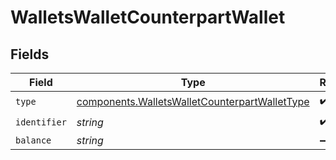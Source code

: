 # WalletsWalletCounterpartWallet


## Fields

| Field                                                                                                          | Type                                                                                                           | Required                                                                                                       | Description                                                                                                    |
| -------------------------------------------------------------------------------------------------------------- | -------------------------------------------------------------------------------------------------------------- | -------------------------------------------------------------------------------------------------------------- | -------------------------------------------------------------------------------------------------------------- |
| `type`                                                                                                         | [components.WalletsWalletCounterpartWalletType](../../models/components/walletswalletcounterpartwallettype.md) | :heavy_check_mark:                                                                                             | N/A                                                                                                            |
| `identifier`                                                                                                   | *string*                                                                                                       | :heavy_check_mark:                                                                                             | N/A                                                                                                            |
| `balance`                                                                                                      | *string*                                                                                                       | :heavy_minus_sign:                                                                                             | N/A                                                                                                            |